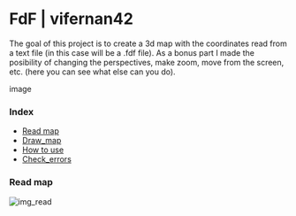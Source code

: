 # FdF | vifernan42

The goal of this project is to create a 3d map with the coordinates read from a text file (in this case will be a .fdf file). As a bonus part I made the posibility of changing the perspectives, make zoom, move from the screen, etc. (here you can see what else can you do).

image

### Index
* [Read map](#Read-map)
* [Draw_map](#Draw-map)
* [How to use](#How-to-use)
* [Check_errors](#Check-errors)

### Read map
![img_read](https://espaciodron.es/read_m.png)
